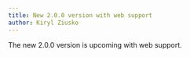```yaml
---
title: New 2.0.0 version with web support
author: Kiryl Ziusko
---
```


The new 2.0.0 version is upcoming with web support.